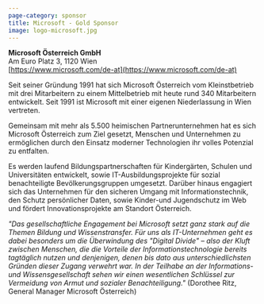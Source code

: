 ```yaml
---
page-category: sponsor
title: Microsoft - Gold Sponsor
image: logo-microsoft.jpg
---
```


**Microsoft Österreich GmbH**<br/>
Am Euro Platz 3, 1120 Wien<br/>
[https://www.microsoft.com/de-at](https://www.microsoft.com/de-at)

Seit seiner Gründung 1991 hat sich Microsoft Österreich vom Kleinstbetrieb mit drei Mitarbeitern zu einem Mittelbetrieb mit heute rund 340 Mitarbeitern entwickelt. Seit 1991 ist Microsoft mit einer eigenen Niederlassung in Wien vertreten.

Gemeinsam mit mehr als 5.500 heimischen Partnerunternehmen hat es sich Microsoft Österreich zum Ziel gesetzt, Menschen und Unternehmen zu ermöglichen durch den Einsatz moderner Technologien ihr volles Potenzial zu entfalten.

Es werden laufend Bildungspartnerschaften für Kindergärten, Schulen und Universitäten entwickelt, sowie IT-Ausbildungsprojekte für sozial benachteiligte Bevölkerungsgruppen umgesetzt. Darüber hinaus engagiert sich das Unternehmen für den sicheren Umgang mit Informationstechnik, den Schutz persönlicher Daten, sowie Kinder-und Jugendschutz im Web und fördert Innovationsprojekte am Standort Österreich.

*"Das gesellschaftliche Engagement bei Microsoft setzt ganz stark auf die Themen Bildung und Wissenstransfer. Für uns als IT-Unternehmen geht es dabei besonders um die Überwindung des "Digital Divide" – also der Kluft zwischen Menschen, die die Vorteile der Informationstechnologie bereits tagtäglich nutzen und denjenigen, denen bis dato aus unterschiedlichsten Gründen dieser Zugang verwehrt war. In der Teilhabe an der Informations- und Wissensgesellschaft sehen wir einen wesentlichen Schlüssel zur Vermeidung von Armut und sozialer Benachteiligung."* (Dorothee Ritz, General Manager Microsoft Österreich)